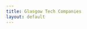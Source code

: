 ```yaml
---
title: Glasgow Tech Companies
layout: default
---
```



<script src="https://gist.github.com/kyorkston/885da14f6a6369e48c1803bf2c772929.js"></script>
